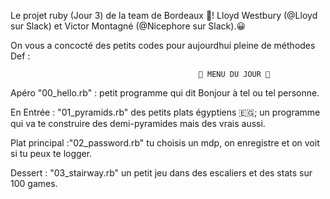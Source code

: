Le projet ruby (Jour 3) de la team de Bordeaux 🍷! 
Lloyd Westbury (@Lloyd sur Slack) et Victor Montagné (@Nicephore sur Slack).😀

On vous a concocté des petits codes pour aujourdhui pleine de méthodes Def :

                                              🍔 MENU DU JOUR 🍔
                                              
                                              
Apéro "00_hello.rb" : petit programme qui dit Bonjour à tel ou tel personne.

En Entrée : "01_pyramids.rb" des petits plats égyptiens 🇪🇬; un programme qui va te construire des demi-pyramides mais des vrais aussi.

Plat principal :"02_password.rb"  tu choisis un mdp, on enregistre et on voit si tu peux te logger.

Dessert : "03_stairway.rb" un petit jeu dans des escaliers et des stats sur 100 games.




